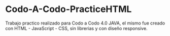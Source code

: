 # Codo-A-Codo-PracticeHTML

Trabajo practico realizado para Codo a Codo 4.0 JAVA, el mismo fue creado con HTML - JavaScript - CSS, sin librerias y con diseño responsive. 
